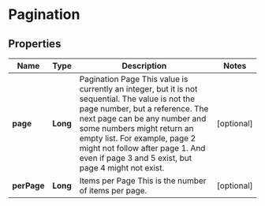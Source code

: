 

# Pagination


## Properties

Name | Type | Description | Notes
------------ | ------------- | ------------- | -------------
**page** | **Long** | Pagination Page  This value is currently an integer, but it is not sequential. The value is not the page number, but a reference. The next page can be any number and some numbers might return an empty list.  For example, page 2 might not follow after page 1. And even if page 3 and 5 exist, but page 4 might not exist. |  [optional]
**perPage** | **Long** | Items per Page  This is the number of items per page. |  [optional]



